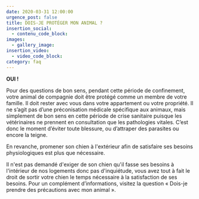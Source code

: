 ```yaml
---
date: 2020-03-31 12:00:00
urgence_post: false
title: DOIS-JE PROTÉGER MON ANIMAL ?
insertion_social:
  - contenu_code_block:
images:
  - gallery_image:
insertion_video:
  - video_code_block:
category: faq
---
```


**OUI \!**

Pour des questions de bon sens, pendant cette p&eacute;riode de confinement, votre animal de compagnie doit &ecirc;tre prot&eacute;g&eacute; comme un membre de votre famille. Il doit rester avec vous dans votre appartement ou votre propri&eacute;t&eacute;. Il ne s’agit pas d’une pr&eacute;conisation m&eacute;dicale sp&eacute;cifique aux animaux, mais simplement de bon sens en cette p&eacute;riode de crise sanitaire puisque les v&eacute;t&eacute;rinaires ne prennent en consultation que les pathologies vitales. C’est donc le moment d’&eacute;viter toute blessure, ou d’attraper des parasites ou encore la teigne.

En revanche, promener son chien &agrave; l'ext&eacute;rieur afin de satisfaire ses besoins physiologiques est plus que n&eacute;cessaire.

Il n'est pas demand&eacute; d'exiger de son chien qu'il fasse ses besoins &agrave; l'int&eacute;rieur de nos logements donc pas d'inqui&eacute;tude, vous avez tout &agrave; fait le droit de sortir votre chien le temps n&eacute;cessaire &agrave; la satisfaction de ses besoins. Pour un compl&eacute;ment d’informations, visitez la question &laquo; Dois-je prendre des pr&eacute;cautions avec mon animal &raquo;.